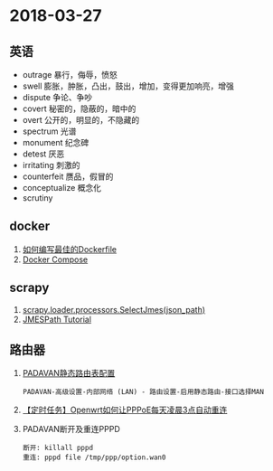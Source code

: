# 2018-03-27

## 英语
* outrage 暴行，侮辱，愤怒
* swell 膨胀，肿胀，凸出，鼓出，增加，变得更加响亮，增强
* dispute 争论、争吵
* covert 秘密的，隐蔽的，暗中的
* overt 公开的，明显的，不隐藏的
* spectrum 光谱
* monument 纪念碑
* detest 厌恶
* irritating 刺激的
* counterfeit 赝品，假冒的
* conceptualize 概念化
* scrutiny

## docker
1. [如何编写最佳的Dockerfile](https://kiwenlau.com/2017/05/15/write-excellent-dockerfile/)
2. [Docker Compose](https://docs.docker.com/compose/)


## scrapy
1. [scrapy.loader.processors.SelectJmes(json_path)](https://doc.scrapy.org/en/latest/topics/loaders.html?highlight=Processor#scrapy.loader.processors.SelectJmes)
2. [JMESPath Tutorial](http://jmespath.org/tutorial.html)

## 路由器
1. [PADAVAN静态路由表配置](http://www.right.com.cn/forum/thread-200347-1-1.html)
    ```
    PADAVAN-高级设置-内部网络 (LAN) - 路由设置-启用静态路由-接口选择MAN
    ```

2. [【定时任务】Openwrt如何让PPPoE每天凌晨3点自动重连](http://www.right.com.cn/forum/thread-147964-1-1.html)

3. PADAVAN断开及重连PPPD
    ```
    断开: killall pppd
    重连: pppd file /tmp/ppp/option.wan0
    ```

